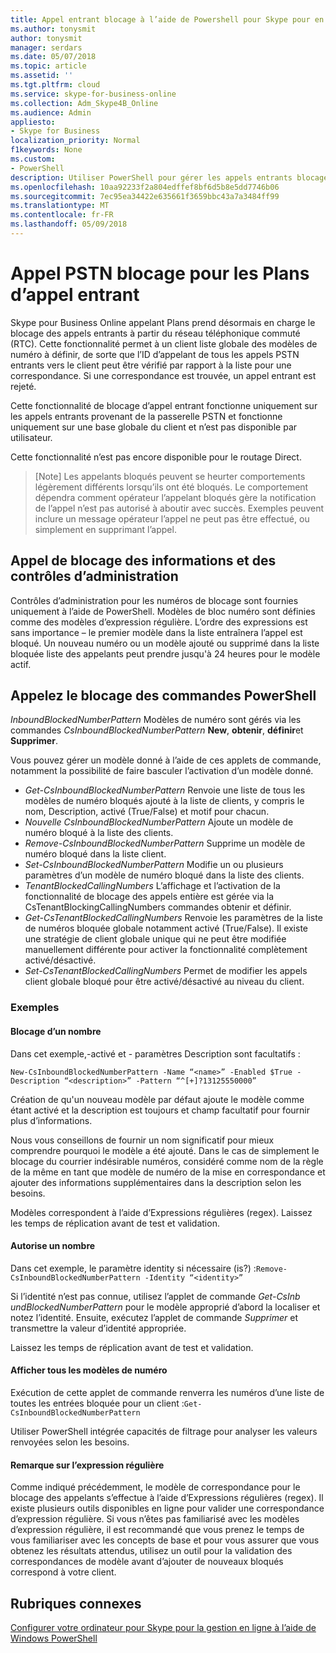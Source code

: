 ```yaml
---
title: Appel entrant blocage à l’aide de Powershell pour Skype pour en entreprise
ms.author: tonysmit
author: tonysmit
manager: serdars
ms.date: 05/07/2018
ms.topic: article
ms.assetid: ''
ms.tgt.pltfrm: cloud
ms.service: skype-for-business-online
ms.collection: Adm_Skype4B_Online
ms.audience: Admin
appliesto:
- Skype for Business
localization_priority: Normal
f1keywords: None
ms.custom:
- PowerShell
description: Utiliser PowerShell pour gérer les appels entrants blocage dans Skype pour Business Online.
ms.openlocfilehash: 10aa92233f2a804edffef8bf6d5b8e5dd7746b06
ms.sourcegitcommit: 7ec95ea34422e635661f3659bbc43a7a3484ff99
ms.translationtype: MT
ms.contentlocale: fr-FR
ms.lasthandoff: 05/09/2018
---
```

# <a name="inbound-pstn-call-blocking-for-calling-plans"></a>Appel PSTN blocage pour les Plans d’appel entrant

Skype pour Business Online appelant Plans prend désormais en charge le blocage des appels entrants à partir du réseau téléphonique commuté (RTC). Cette fonctionnalité permet à un client liste globale des modèles de numéro à définir, de sorte que l’ID d’appelant de tous les appels PSTN entrants vers le client peut être vérifié par rapport à la liste pour une correspondance. Si une correspondance est trouvée, un appel entrant est rejeté. 

Cette fonctionnalité de blocage d’appel entrant fonctionne uniquement sur les appels entrants provenant de la passerelle PSTN et fonctionne uniquement sur une base globale du client et n’est pas disponible par utilisateur.

Cette fonctionnalité n’est pas encore disponible pour le routage Direct.

>[Note] Les appelants bloqués peuvent se heurter comportements légèrement différents lorsqu’ils ont été bloqués. Le comportement dépendra comment opérateur l’appelant bloqués gère la notification de l’appel n’est pas autorisé à aboutir avec succès. Exemples peuvent inclure un message opérateur l’appel ne peut pas être effectué, ou simplement en supprimant l’appel.

## <a name="call-blocking-admin-controls-and-information"></a>Appel de blocage des informations et des contrôles d’administration
Contrôles d’administration pour les numéros de blocage sont fournies uniquement à l’aide de PowerShell. Modèles de bloc numéro sont définies comme des modèles d’expression régulière. L’ordre des expressions est sans importance – le premier modèle dans la liste entraînera l’appel est bloqué. Un nouveau numéro ou un modèle ajouté ou supprimé dans la liste bloquée liste des appelants peut prendre jusqu'à 24 heures pour le modèle actif.

## <a name="call-blocking-powershell-commands"></a>Appelez le blocage des commandes PowerShell

*InboundBlockedNumberPattern* Modèles de numéro sont gérés via les commandes *CsInboundBlockedNumberPattern* **New**, **obtenir**, **définir**et **Supprimer**.  

Vous pouvez gérer un modèle donné à l’aide de ces applets de commande, notamment la possibilité de faire basculer l’activation d’un modèle donné.
- *Get-CsInboundBlockedNumberPattern* Renvoie une liste de tous les modèles de numéro bloqués ajouté à la liste de clients, y compris le nom, Description, activé (True/False) et motif pour chacun.
- *Nouvelle CsInboundBlockedNumberPattern* Ajoute un modèle de numéro bloqué à la liste des clients.
- *Remove-CsInboundBlockedNumberPattern* Supprime un modèle de numéro bloqué dans la liste client.
- *Set-CsInboundBlockedNumberPattern* Modifie un ou plusieurs paramètres d’un modèle de numéro bloqué dans la liste des clients.
- *TenantBlockedCallingNumbers* L’affichage et l’activation de la fonctionnalité de blocage des appels entière est gérée via la CsTenantBlockingCallingNumbers commandes obtenir et définir. 
- *Get-CsTenantBlockedCallingNumbers* Renvoie les paramètres de la liste de numéros bloquée globale notamment activé (True/False). Il existe une stratégie de client globale unique qui ne peut être modifiée manuellement différente pour activer la fonctionnalité complètement activé/désactivé.
- *Set-CsTenantBlockedCallingNumbers* Permet de modifier les appels client globale bloqué pour être activé/désactivé au niveau du client.

### <a name="examples"></a>Exemples
#### <a name="blocking-a-number"></a>Blocage d’un nombre

Dans cet exemple,-activé et - paramètres Description sont facultatifs :

`New-CsInboundBlockedNumberPattern -Name “<name>” -Enabled $True -Description “<description>” -Pattern “^[+]?13125550000”`

 Création de qu'un nouveau modèle par défaut ajoute le modèle comme étant activé et la description est toujours et champ facultatif pour fournir plus d’informations. 

Nous vous conseillons de fournir un nom significatif pour mieux comprendre pourquoi le modèle a été ajouté. Dans le cas de simplement le blocage du courrier indésirable numéros, considéré comme nom de la règle de la même en tant que modèle de numéro de la mise en correspondance et ajouter des informations supplémentaires dans la description selon les besoins.

Modèles correspondent à l’aide d’Expressions régulières (regex). Laissez les temps de réplication avant de test et validation.

#### <a name="allowing-a-number"></a>Autorise un nombre

Dans cet exemple, le paramètre identity si nécessaire (is?) :`Remove-CsInboundBlockedNumberPattern -Identity “<identity>”`
 
Si l’identité n’est pas connue, utilisez l’applet de commande *Get-CsInb undBlockedNumberPattern* pour le modèle approprié d’abord la localiser et notez l’identité. Ensuite, exécutez l’applet de commande *Supprimer* et transmettre la valeur d’identité appropriée.

Laissez les temps de réplication avant de test et validation.
#### <a name="view-all-number-patterns"></a>Afficher tous les modèles de numéro
Exécution de cette applet de commande renverra les numéros d’une liste de toutes les entrées bloquée pour un client :`Get-CsInboundBlockedNumberPattern`

Utiliser PowerShell intégrée capacités de filtrage pour analyser les valeurs renvoyées selon les besoins.

#### <a name="a-note-on-regex"></a>Remarque sur l’expression régulière
Comme indiqué précédemment, le modèle de correspondance pour le blocage des appelants s’effectue à l’aide d’Expressions régulières (regex). Il existe plusieurs outils disponibles en ligne pour valider une correspondance d’expression régulière. Si vous n’êtes pas familiarisé avec les modèles d’expression régulière, il est recommandé que vous prenez le temps de vous familiariser avec les concepts de base et pour vous assurer que vous obtenez les résultats attendus, utilisez un outil pour la validation des correspondances de modèle avant d’ajouter de nouveaux bloqués correspond à votre client. 

## <a name="related-topics"></a>Rubriques connexes
[Configurer votre ordinateur pour Skype pour la gestion en ligne à l’aide de Windows PowerShell](set-up-your-computer-for-windows-powershell.md)